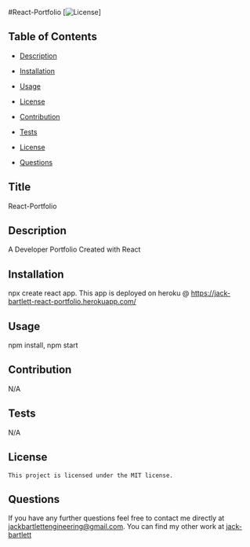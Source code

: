 #React-Portfolio
  [![License](https://img.shields.io/badge/License-MIT-blue.svg)]
  ## Table of Contents

  * [Description](#description)

  * [Installation](#installation)

  * [Usage](#usage)

 * [License](#license) 

  * [Contribution](#contribution)

  * [Tests](#tests)

  * [License](#license)

  * [Questions](#questions)

## Title
React-Portfolio

## Description
A Developer Portfolio Created with React

## Installation
npx create react app. This app is deployed on heroku @ https://jack-bartlett-react-portfolio.herokuapp.com/

## Usage 
npm install, npm start

## Contribution
N/A

## Tests
N/A

## License
    This project is licensed under the MIT license.

## Questions 

If you have any further questions feel free to contact me directly at jackbartlettengineering@gmail.com.
You can find my other work at [jack-bartlett](https://github.com/jack-bartlett/)
